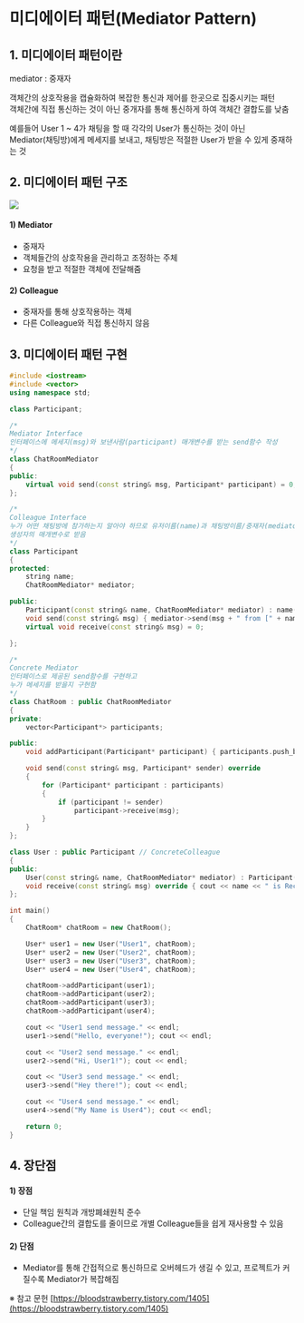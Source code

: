 # 미디에이터 패턴(Mediator Pattern)

## 1. 미디에이터 패턴이란

mediator : 중재자  

객체간의 상호작용을 캡슐화하여 복잡한 통신과 제어를 한곳으로 집중시키는 패턴  
객체간에 직접 통신하는 것이 아닌 중개자를 통해 통신하게 하여 객체간 결합도를 낮춤  

예를들어 User 1 ~ 4가 채팅을 할 때 각각의 User가 통신하는 것이 아닌  
Mediator(채팅방)에게 메세지를 보내고, 채팅방은 적절한 User가 받을 수 있게 중재하는 것


## 2. 미디에이터 패턴 구조

![](https://blog.kakaocdn.net/dn/czlshI/btsHlIq9z5A/70W0iZIKuHRuXq0NJcAbPk/img.png)

#### 1) Mediator
- 중재자
- 객체들간의 상호작용을 관리하고 조정하는 주체
- 요청을 받고 적절한 객체에 전달해줌

#### 2) Colleague
- 중재자를 통해 상호작용하는 객체
- 다른 Colleague와 직접 통신하지 않음


## 3. 미디에이터 패턴 구현

```C++
#include <iostream>
#include <vector>
using namespace std;

class Participant;

/* 
Mediator Interface
인터페이스에 메세지(msg)와 보낸사람(participant) 매개변수를 받는 send함수 작성
*/
class ChatRoomMediator
{
public:
	virtual void send(const string& msg, Participant* participant) = 0;
};

/*
Colleague Interface
누가 어떤 채팅방에 참가하는지 알아야 하므로 유저이름(name)과 채팅방이름/중재자(mediator)를
생성자의 매개변수로 받음
*/
class Participant 
{
protected:
	string name;
	ChatRoomMediator* mediator;

public:
	Participant(const string& name, ChatRoomMediator* mediator) : name(name), mediator(mediator) {}
	void send(const string& msg) { mediator->send(msg + " from [" + name + "]", this); }
	virtual void receive(const string& msg) = 0;

};

/*
Concrete Mediator
인터페이스로 제공된 send함수를 구현하고
누가 메세지를 받을지 구현함
*/
class ChatRoom : public ChatRoomMediator
{
private:
	vector<Participant*> participants;

public:
	void addParticipant(Participant* participant) { participants.push_back(participant); }

	void send(const string& msg, Participant* sender) override
	{
		for (Participant* participant : participants)
		{
			if (participant != sender)
				participant->receive(msg);
		}
	}
};

class User : public Participant // ConcreteColleague
{
public:
	User(const string& name, ChatRoomMediator* mediator) : Participant(name, mediator) {}
	void receive(const string& msg) override { cout << name << " is Received : " << msg << endl; }
};

int main()
{
	ChatRoom* chatRoom = new ChatRoom();

	User* user1 = new User("User1", chatRoom);
	User* user2 = new User("User2", chatRoom);
	User* user3 = new User("User3", chatRoom);
	User* user4 = new User("User4", chatRoom);

	chatRoom->addParticipant(user1);
	chatRoom->addParticipant(user2);
	chatRoom->addParticipant(user3);
	chatRoom->addParticipant(user4);

	cout << "User1 send message." << endl;
	user1->send("Hello, everyone!"); cout << endl;

	cout << "User2 send message." << endl;
	user2->send("Hi, User1!"); cout << endl;

	cout << "User3 send message." << endl;
	user3->send("Hey there!"); cout << endl;

	cout << "User4 send message." << endl;
	user4->send("My Name is User4"); cout << endl;

	return 0;
}
```


## 4. 장단점

#### 1) 장점
- 단일 책임 원칙과 개방폐쇄원칙 준수
- Colleague간의 결합도를 줄이므로 개별 Colleague들을 쉽게 재사용할 수 있음

#### 2) 단점
- Mediator를 통해 간접적으로 통신하므로 오버헤드가 생길 수 있고, 프로젝트가 커질수록 Mediator가 복잡해짐






※ 참고 문헌
[https://bloodstrawberry.tistory.com/1405](https://bloodstrawberry.tistory.com/1405)